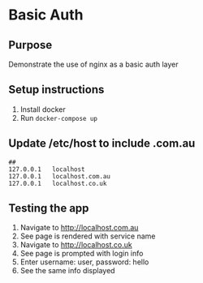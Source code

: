 # Basic Auth

## Purpose

Demonstrate the use of nginx as a basic auth layer

## Setup instructions

1. Install docker
2. Run `docker-compose up`

## Update /etc/host to include .com.au

```
##
127.0.0.1	localhost
127.0.0.1	localhost.com.au
127.0.0.1	localhost.co.uk
```

## Testing the app

1. Navigate to http://localhost.com.au
2. See page is rendered with service name
3. Navigate to http://localhost.co.uk
4. See page is prompted with login info
5. Enter username: user, password: hello
6. See the same info displayed
